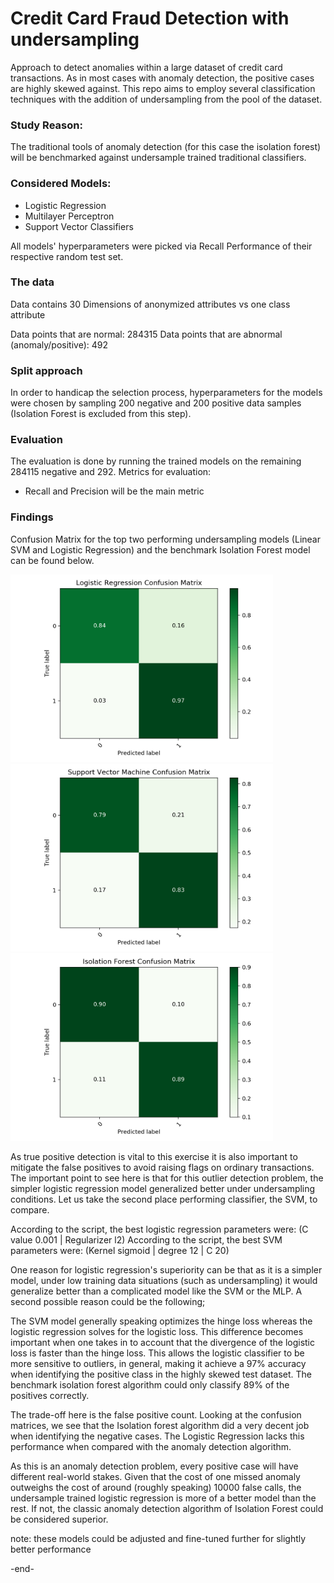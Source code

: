 # Credit Card Fraud Detection with undersampling 

Approach to detect anomalies within a large dataset of credit card transactions.
As in most cases with anomaly detection, the positive cases are highly skewed against. This repo aims to employ several classification techniques with the addition of undersampling from the pool of the dataset.

### Study Reason:

The traditional tools of anomaly detection (for this case the isolation forest) will be benchmarked against undersample trained traditional classifiers. 

### Considered Models:

- Logistic Regression
- Multilayer Perceptron
- Support Vector Classifiers

All models' hyperparameters were picked via Recall Performance of their respective random test set.

### The data

Data contains 30 Dimensions of anonymized attributes vs one class attribute

Data points that are normal: 284315
Data points that are abnormal (anomaly/positive): 492

### Split approach 

In order to handicap the selection process, hyperparameters for the models were chosen by sampling 200 negative and 200 positive data samples (Isolation Forest is excluded from this step). 

### Evaluation

The evaluation is done by running the trained models on the remaining 284115 negative and 292. 
Metrics for evaluation:

- Recall and Precision will be the main metric 

### Findings

Confusion Matrix for the top two performing undersampling models (Linear SVM and Logistic Regression) and the benchmark Isolation Forest model can be found below.

<img src="LOG.png" width="420" height="300">
<img src="SVM.png" width="420" height="300">
<img src="isolation_forest.png" width="420" height="300">

As true positive detection is vital to this exercise it is also important to mitigate the false positives to avoid raising flags on ordinary transactions. The important point to see here is that for this outlier detection problem, the simpler logistic regression model generalized better under undersampling conditions. Let us take the second place performing classifier, the SVM, to compare.

According to the script, the best logistic regression parameters were: (C value 0.001 | Regularizer l2)
According to the script, the best SVM parameters were: (Kernel sigmoid | degree 12 | C 20)

One reason for logistic regression's superiority can be that as it is a simpler model, under low training data situations (such as undersampling) it would generalize better than a complicated model like the SVM or the MLP. A second possible reason could be the following;

The SVM model generally speaking optimizes the hinge loss whereas the logistic regression solves for the logistic loss. This difference becomes important when one takes in to account that the divergence of the logistic loss is faster than the hinge loss. This allows the logistic classifier to be more sensitive to outliers, in general, making it achieve a 97% accuracy when identifying the positive class in the highly skewed test dataset. The benchmark isolation forest algorithm could only classify 89% of the positives correctly.

The trade-off here is the false positive count. Looking at the confusion matrices, we see that the Isolation forest algorithm did a very decent job when identifying the negative cases. The Logistic Regression lacks this performance when compared with the anomaly detection algorithm. 

As this is an anomaly detection problem, every positive case will have different real-world stakes. Given that the cost of one missed anomaly outweighs the cost of around (roughly speaking) 10000 false calls, the undersample trained logistic regression is more of a better model than the rest. If not, the classic anomaly detection algorithm of Isolation Forest could be considered superior. 

note: these models could be adjusted and fine-tuned further for slightly better performance 

-end-
